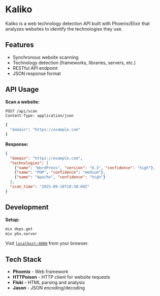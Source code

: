 # Kaliko

Kaliko is a web technology detection API built with Phoenix/Elixir that analyzes websites to identify the technologies they use.

## Features

- Synchronous website scanning
- Technology detection (frameworks, libraries, servers, etc.)
- RESTful API endpoint
- JSON response format

## API Usage

**Scan a website:**
```bash
POST /api/scan
Content-Type: application/json

{
  "domain": "https://example.com"
}
```

**Response:**
```json
{
  "domain": "https://example.com",
  "technologies": [
    {"name": "WordPress", "version": "6.3", "confidence": "high"},
    {"name": "PHP", "confidence": "medium"},
    {"name": "Apache", "confidence": "high"}
  ],
  "scan_time": "2025-09-18T10:30:00Z"
}
```

## Development

**Setup:**
```bash
mix deps.get
mix phx.server
```

Visit [`localhost:4000`](http://localhost:4000) from your browser.

## Tech Stack

- **Phoenix** - Web framework
- **HTTPoison** - HTTP client for website requests
- **Floki** - HTML parsing and analysis
- **Jason** - JSON encoding/decoding
